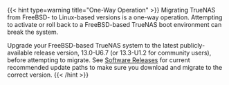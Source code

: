 &NewLine;

{{< hint type=warning title="One-Way Operation" >}}
Migrating TrueNAS from FreeBSD- to Linux-based versions is a one-way operation.
Attempting to activate or roll back to a FreeBSD-based TrueNAS boot environment can break the system.

Upgrade your FreeBSD-based TrueNAS system to the latest publicly-available release version, 13.0-U6.7 (or 13.3-U1.2 for community users), before attempting to migrate.
See [Software Releases](https://www.truenas.com/docs/softwarereleases/#upgrade-paths) for current recommended update paths to make sure you download and migrate to the correct version.
{{< /hint >}}
